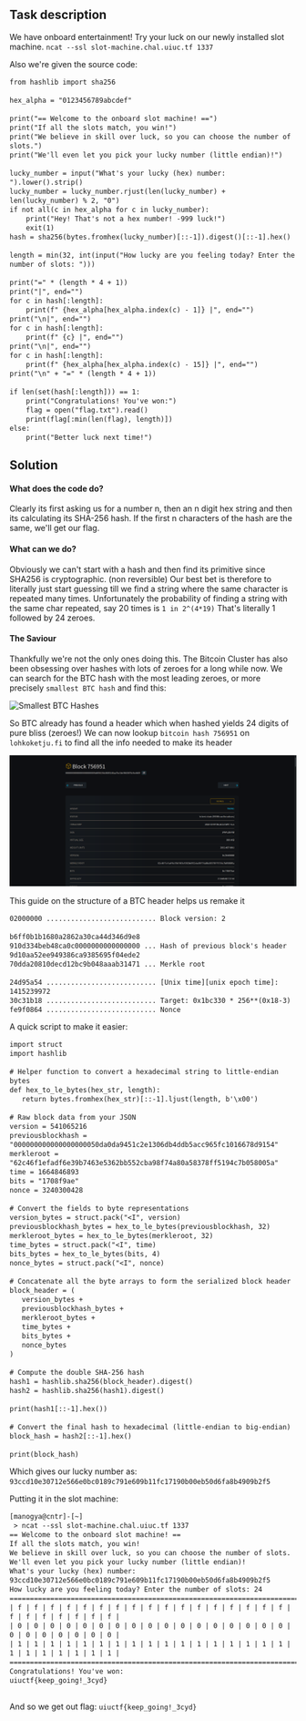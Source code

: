 ## Task description
We have onboard entertainment! Try your luck on our newly installed slot machine.
`ncat --ssl slot-machine.chal.uiuc.tf 1337`

Also we're given the source code:
```
from hashlib import sha256

hex_alpha = "0123456789abcdef"

print("== Welcome to the onboard slot machine! ==")
print("If all the slots match, you win!")
print("We believe in skill over luck, so you can choose the number of slots.")
print("We'll even let you pick your lucky number (little endian)!")

lucky_number = input("What's your lucky (hex) number: ").lower().strip()
lucky_number = lucky_number.rjust(len(lucky_number) + len(lucky_number) % 2, "0")
if not all(c in hex_alpha for c in lucky_number):
    print("Hey! That's not a hex number! -999 luck!")
    exit(1)
hash = sha256(bytes.fromhex(lucky_number)[::-1]).digest()[::-1].hex()

length = min(32, int(input("How lucky are you feeling today? Enter the number of slots: ")))

print("=" * (length * 4 + 1))
print("|", end="")
for c in hash[:length]:
    print(f" {hex_alpha[hex_alpha.index(c) - 1]} |", end="")
print("\n|", end="")
for c in hash[:length]:
    print(f" {c} |", end="")
print("\n|", end="")
for c in hash[:length]:
    print(f" {hex_alpha[hex_alpha.index(c) - 15]} |", end="")
print("\n" + "=" * (length * 4 + 1))

if len(set(hash[:length])) == 1:
    print("Congratulations! You've won:")
    flag = open("flag.txt").read()
    print(flag[:min(len(flag), length)])
else:
    print("Better luck next time!")
```

## Solution
#### What does the code do?
Clearly its first asking us for a number n, then an n digit hex string and then its calculating its SHA-256 hash. If the first n characters of the hash are the same, we'll get our flag. 

#### What can **we** do?
Obviously we can't start with a hash and then find its primitive since SHA256 is cryptographic. (non reversible) Our best bet is therefore to literally just start guessing till we find a string where the same character is repeated many times. Unfortunately the probability of finding a string with the same char repeated, say 20 times is `1 in 2^(4*19)` That's literally 1 followed by 24 zeroes. 

#### The Saviour
Thankfully we're not the only ones doing this. The Bitcoin Cluster has also been obsessing over hashes with lots of zeroes for a long while now. We can search for the BTC hash with the most leading zeroes, or more precisely `smallest BTC hash` and find this:

![Smallest BTC Hashes](https://github.com/manogyasingh/ctf_writeups/blob/main/uiuctf24/MEDIA/Pasted%20image%20240707215701.png)

So BTC already has found a header which when hashed yields 24 digits of pure bliss (zeroes!)
We can now lookup `bitcoin hash 756951` on `lohkoketju.fi` to find all the info needed to make its header

![Info on Block 756951](https://github.com/manogyasingh/ctf_writeups/blob/main/uiuctf24/MEDIA/Pasted%20image%2020240707215746.png)

This guide on the structure of a BTC header helps us remake it
```
02000000 ........................... Block version: 2

b6ff0b1b1680a2862a30ca44d346d9e8
910d334beb48ca0c0000000000000000 ... Hash of previous block's header
9d10aa52ee949386ca9385695f04ede2
70dda20810decd12bc9b048aaab31471 ... Merkle root

24d95a54 ........................... [Unix time][unix epoch time]: 1415239972
30c31b18 ........................... Target: 0x1bc330 * 256**(0x18-3)
fe9f0864 ........................... Nonce
```

A quick script to make it easier:
 ```
import struct
import hashlib

# Helper function to convert a hexadecimal string to little-endian bytes
def hex_to_le_bytes(hex_str, length):
    return bytes.fromhex(hex_str)[::-1].ljust(length, b'\x00')

# Raw block data from your JSON
version = 541065216
previousblockhash = "000000000000000000050da0da9451c2e1306db4ddb5acc965fc1016678d9154"
merkleroot = "62c46f1efadf6e39b7463e5362bb552cba98f74a80a58378ff5194c7b058005a"
time = 1664846893
bits = "1708f9ae"
nonce = 3240300428

# Convert the fields to byte representations
version_bytes = struct.pack("<I", version)
previousblockhash_bytes = hex_to_le_bytes(previousblockhash, 32)
merkleroot_bytes = hex_to_le_bytes(merkleroot, 32)
time_bytes = struct.pack("<I", time)
bits_bytes = hex_to_le_bytes(bits, 4)
nonce_bytes = struct.pack("<I", nonce)

# Concatenate all the byte arrays to form the serialized block header
block_header = (
    version_bytes +
    previousblockhash_bytes +
    merkleroot_bytes +
    time_bytes +
    bits_bytes +
    nonce_bytes
)

# Compute the double SHA-256 hash
hash1 = hashlib.sha256(block_header).digest()
hash2 = hashlib.sha256(hash1).digest()

print(hash1[::-1].hex())

# Convert the final hash to hexadecimal (little-endian to big-endian)
block_hash = hash2[::-1].hex()

print(block_hash)
```

Which gives our lucky number as:
`93ccd10e30712e566e0bc0189c791e609b11fc17190b00eb50d6fa8b4909b2f5`

Putting it in the slot machine:
```
[manogya@cntr]-[~]
 > ncat --ssl slot-machine.chal.uiuc.tf 1337
== Welcome to the onboard slot machine! ==
If all the slots match, you win!
We believe in skill over luck, so you can choose the number of slots.
We'll even let you pick your lucky number (little endian)!
What's your lucky (hex) number: 93ccd10e30712e566e0bc0189c791e609b11fc17190b00eb50d6fa8b4909b2f5
How lucky are you feeling today? Enter the number of slots: 24
=================================================================================================
| f | f | f | f | f | f | f | f | f | f | f | f | f | f | f | f | f | f | f | f | f | f | f | f |
| 0 | 0 | 0 | 0 | 0 | 0 | 0 | 0 | 0 | 0 | 0 | 0 | 0 | 0 | 0 | 0 | 0 | 0 | 0 | 0 | 0 | 0 | 0 | 0 |
| 1 | 1 | 1 | 1 | 1 | 1 | 1 | 1 | 1 | 1 | 1 | 1 | 1 | 1 | 1 | 1 | 1 | 1 | 1 | 1 | 1 | 1 | 1 | 1 |
=================================================================================================
Congratulations! You've won:
uiuctf{keep_going!_3cyd}


```

And so we get out flag:
`uiuctf{keep_going!_3cyd}`
